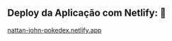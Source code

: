  ## Deploy da Aplicação com Netlify: :dash:
[nattan-john-pokedex.netlify.app](https://nattan-john-pokedex.netlify.app/)
